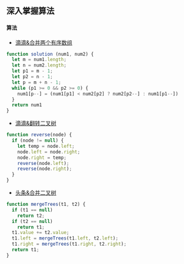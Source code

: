 ## 深入掌握算法

#### 算法

- [滴滴&合并两个有序数组](https://leetcode-cn.com/problems/merge-sorted-array/solution/tu-jie-he-bing-liang-ge-you-xu-shu-zu-by-user7746o/)

```js
function solution (num1, num2) {
  let m = num1.length;
  let n = num2.length;
  let p1 = m - 1;
  let p2 = n - 1;
  let p = m + n - 1;
  while (p1 >= 0 && p2 >= 0) {
    num1[p--] = (num1[p1] < num2[p2] ? num2[p2--] : num1[p1--])
  }
  return num1
}
```
- [滴滴&翻转二叉树](https://leetcode-cn.com/problems/invert-binary-tree/solution/fan-zhuan-er-cha-shu-by-leetcode/)
```js
function reverse(node) {
  if (node != null) {
    let temp = node.left;
    node.left = node.right;
    node.right = temp;
    reverse(node.left);
    reverse(node.right);
  }
}
```
- [头条&合并二叉树](https://leetcode-cn.com/problems/merge-two-binary-trees/solution/he-bing-er-cha-shu-by-leetcode/)
```js
function mergeTrees(t1, t2) {
  if (t1 == null)
    return t2;
  if (t2 == null)
    return t1;
  t1.value += t2.value;
  t1.left = mergeTrees(t1.left, t2.left);
  t1.right = mergeTrees(t1.right, t2.right);
  return t1;
}
```

